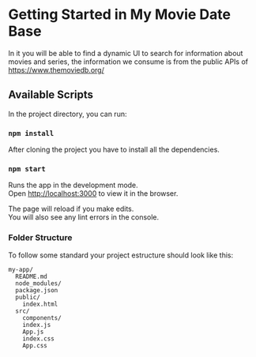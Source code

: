 # Getting Started in My Movie Date Base
In it you will be able to find a dynamic UI to search for information about movies and series, the information we consume is from the public APIs of https://www.themoviedb.org/

## Available Scripts

In the project directory, you can run:

### `npm install`
After cloning the project you have to install all the dependencies.
### `npm start`

Runs the app in the development mode.\
Open [http://localhost:3000](http://localhost:3000) to view it in the browser.

The page will reload if you make edits.\
You will also see any lint errors in the console.

### Folder Structure

To follow some standard your project estructure should look like this:

```
my-app/
  README.md
  node_modules/
  package.json
  public/
    index.html
  src/
    components/
    index.js
    App.js
    index.css
    App.css
```
